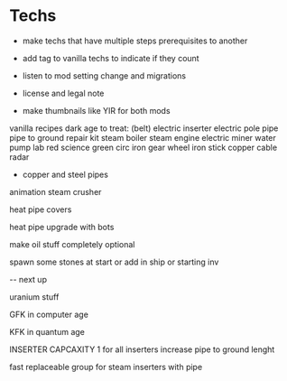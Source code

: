 # Techs

- make techs that have multiple steps prerequisites to another
- add tag to vanilla techs to indicate if they count

- listen to mod setting change and migrations

- license and legal note

- make thumbnails like YIR for both mods

vanilla recipes dark age to treat:
(belt)
electric inserter
electric pole
pipe
pipe to ground
repair kit
steam boiler
steam engine
electric miner
water pump
lab
red science
green circ
iron gear wheel
iron stick
copper cable
radar

- copper and steel pipes

animation steam crusher

heat pipe covers

heat pipe upgrade with bots

make oil stuff completely optional

spawn some stones at start or add in ship or starting inv

-- next up

uranium stuff

GFK in computer age

KFK in quantum age

INSERTER CAPCAXITY 1 for all inserters
increase pipe to ground lenght

fast replaceable group for steam inserters with pipe

